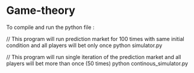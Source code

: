 # Game-theory

To compile and run the python file :

// This program will run prediction market for 100 times with same initial condition and all players will bet only once
python simulator.py

// This program will run single iteration of the prediction market and all players will bet more than once (50 times) 
python continous_simulator.py

